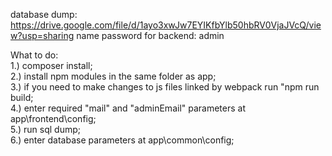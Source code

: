database dump: https://drive.google.com/file/d/1ayo3xwJw7EYIKfbYlb50hbRV0VjaJVcQ/view?usp=sharing
name password for backend: admin

What to do: <br>
1.) composer install; <br>
2.) install npm modules in the same folder as app; <br>
3.) if you need to make changes to js files linked by webpack run "npm run build; <br>
4.) enter required "mail" and "adminEmail" parameters at app\frontend\config; <br>
5.) run sql dump; <br>
6.) enter database parameters at app\common\config;
